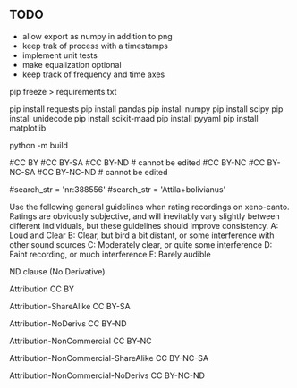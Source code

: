 ## TODO

*   allow export as numpy in addition to png
*   keep trak of process with a timestamps
*   implement unit tests
*   make equalization optional 
*   keep track of frequency and time axes 


pip freeze > requirements.txt 


pip install requests 
pip install pandas
pip install numpy
pip install scipy
pip install unidecode
pip install scikit-maad
pip install pyyaml
pip install matplotlib










python -m build

#CC BY
#CC BY-SA 
#CC BY-ND # cannot be edited 
#CC BY-NC
#CC BY-NC-SA 
#CC BY-NC-ND # cannot be edited 

#search_str = 'nr:388556'
#search_str = 'Attila+bolivianus'

Use the following general guidelines when rating recordings on xeno-canto. Ratings are obviously subjective, and will inevitably vary slightly between different individuals, but these guidelines should improve consistency.
    A: Loud and Clear
    B: Clear, but bird a bit distant, or some interference with other sound sources
    C: Moderately clear, or quite some interference
    D: Faint recording, or much interference
    E: Barely audible

ND clause (No Derivative) 

Attribution
CC BY

Attribution-ShareAlike
CC BY-SA 

Attribution-NoDerivs
CC BY-ND 

Attribution-NonCommercial
CC BY-NC 

Attribution-NonCommercial-ShareAlike
CC BY-NC-SA 

Attribution-NonCommercial-NoDerivs
CC BY-NC-ND 




